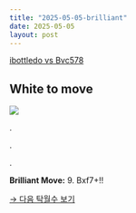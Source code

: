 ```yaml
---
title: "2025-05-05-brilliant"
date: 2025-05-05
layout: post
---
```


[ibottledo vs Bvc578](https://www.chess.com/analysis/game/live/138123595420?move=16&tab=review)

## White to move

![](/RecordMyBrilliancy/images/2025-05-05-brilliant.png)

.

.

.

**Brilliant Move:** 9. Bxf7+!!

[→ 다음 탁월수 보기](/RecordMyBrilliancy/blog/2025-05-05-brilliant-2/)

